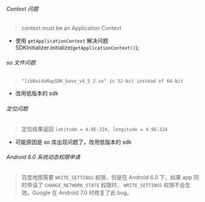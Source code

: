 
###### Context 问题

> context must be an Application Context

- 使用 `getApplicationContext` 解决问题
  SDKInitializer.initialize(`getApplicationContext()`);

###### so 文件问题

> `"libBaiduMapSDK_base_v4_5_2.so" is 32-bit instead of 64-bit`

- 改用低版本的 sdk

###### 定位问题

> 定位结果返回 `latitude = 4.9E-324, longitude = 4.9E-324`

- 可能原因是 so 库出现问题了，改用低版本的 sdk

###### Android 6.0 系统动态权限申请

> 百度地图需要 `WRITE_SETTINGS` 权限，但是在 Android 6.0 下，如果 app 同时申请了 `CHANGE_NETWORK_STATE` 权限时，
 `WRITE_SETTINGS` 权限不会生效。Google 在 Android 7.0 时修复了此 bug。
